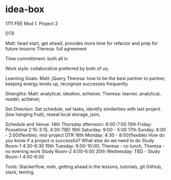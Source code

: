 # idea-box
1711 FEE Mod 1. Project 2

DTR

Matt: head start, get ahead, provides more time for refactor and prep for future lessons
Theresa: full agreement

Time committment: both all in

Work style: collaborative preferred by both of us; 

Learning Goals:
Matt: jQuery
Theresa: how to be the best partner to partner, keeping energy levels up, recognize successes frequently


Strengths:
Matt: analytical, ideation, achiever, 
Theresa: learner, analytical, reader, achiever, 

Set Direction:
Set schedule, set tasks, identify similarities with last project (low hanging fruit), reseal local storage, json, 

Schedule and Venue: 
14th Thursday afternoon: 6:00-7:00
15th Friday: Possetime 2:15-3:15, 4:30-TBD
16th Saturday: 9:00 - 5:00
17th Sunday: 8:00 - 2:00(flexible); mid-project DTR
18th Monday: 4:30 - 8:00(flexible) How do you know if a project is successful? What else do we need to do Study Room-1 4:30-6:30
19th Tuesday: 9:00-10:00; Theresa - no lunch, Theresa - no evening work Study Room-2 4:00-6:00
20th Wednesday: TBD - Study Room-1 4:00-6:00

Tools:
Stackerflow, mdn, getting ahead in the lessons, tutorials, git GitHub, slack, texting,

 
